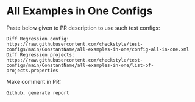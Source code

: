 # All Examples in One Configs
Paste below given to PR description to use such test configs:
```
Diff Regression config: https://raw.githubusercontent.com/checkstyle/test-configs/main/ConstantName/all-examples-in-one/config-all-in-one.xml
Diff Regression projects: https://raw.githubusercontent.com/checkstyle/test-configs/main/ConstantName/all-examples-in-one/list-of-projects.properties
```
Make comment in PR:
```
Github, generate report
```
